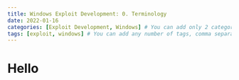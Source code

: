 ```yaml
---
title: Windows Exploit Development: 0. Terminology
date: 2022-01-16
categories: [Exploit Development, Windows] # You can add only 2 categories, comma separated. First is main category and Second is sub-category under the main category.
tags: [exploit, windows] # You can add any number of tags, comma separated. TAG names should always be lowercase. # To add assets to this post in future, create a folder named assets\blogpost_assets\2022-01-16-windows-exploit-development-0-terminology\ and drop your assets in there.
---
```


# Hello
